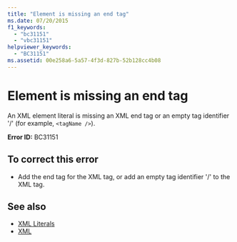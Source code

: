 ```yaml
---
title: "Element is missing an end tag"
ms.date: 07/20/2015
f1_keywords: 
  - "bc31151"
  - "vbc31151"
helpviewer_keywords: 
  - "BC31151"
ms.assetid: 00e258a6-5a57-4f3d-827b-52b128cc4b08
---
```

# Element is missing an end tag
An XML element literal is missing an XML end tag or an empty tag identifier '/' (for example, `<tagName />`).  
  
 **Error ID:** BC31151  
  
## To correct this error  
  
- Add the end tag for the XML tag, or add an empty tag identifier '/' to the XML tag.  
  
## See also

- [XML Literals](../language-reference/xml-literals/index.md)
- [XML](../programming-guide/language-features/xml/index.md)
